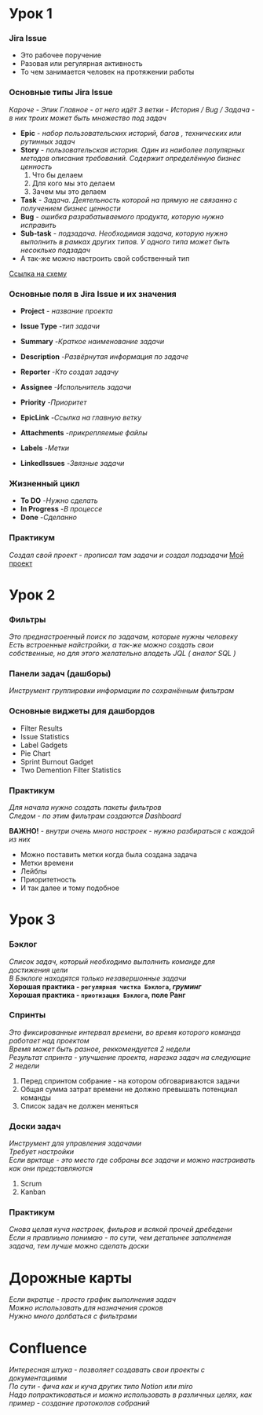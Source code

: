 # Урок 1

### Jira Issue

- Это рабочее поручение
- Разовая или регулярная активность
- То чем занимается человек на протяжении работы

### Основные типы Jira Issue

_Кароче - Эпик Главное - от него идёт 3 ветки - История / Bug / Задача - в них троих может быть множество под задач_

- **Epic** - _набор пользовательских историй, багов , технических или рутинных задач_
- **Story** - _пользовательская история. Один из наиболее популярных методов описания требований. Содержит определённую бизнес ценность_
  1. Что бы делаем
  2. Для кого мы это делаем
  3. Зачем мы это делаем
- **Task** - _Задача. Деятельность которой на прямую не связанно с получением бизнес ценности_
- **Bug** - _ошибка разрабатываемого продукта, которую нужно исправить_
- **Sub-task** - _подзадача. Необходимая задача, которую нужно выполнить в рамках других типов. У одного типа может быть несоклько подзадач_
- А так-же можно настроить свой собственный тип

[Ссылка на схему](https://miro.com/app/board/uXjVO6dc1tA=/?moveToWidget=3458764524622801541&cot=10)

### Основные поля в Jira Issue и их значения

- **Project** - _название проекта_
- **Issue Type** -_тип задачи_
- **Summary** -_Краткое наименование задачи_
- **Description** -_Развёрнутая информация по задаче_
- **Reporter** -_Кто создал задачу_
- **Assignee** -_Испольнитель задачи_
- **Priority** -_Приоритет_

- **EpicLink** -_Ссылка на главную ветку_
- **Attachments** -_прикрепляемые файлы_
- **Labels** -_Метки_
- **LinkedIssues** -_Звязные задачи_

### Жизненный цикл

- **To DO** -_Нужно сделать_
- **In Progress** -_В процессе_
- **Done** -_Сделанно_

### Практикум

_Создал свой проект - прописал там задачи и создал подзадачи_
[Мой проект](https://fourchette.atlassian.net/jira/software/projects/LRPR/boards/2)

# Урок 2

### Фильтры

_Это преднастроенный поиск по задачам, которые нужны человеку_  
_Есть встроенные найстройки, а так-же можно создать свои собственные, но для этого желательно владеть JQL ( аналог SQL )_

### Панели задач (дашборы)

_Инструмент группировки информации по сохранённым фильтрам_

### Основные виджеты для дашбордов

- Filter Results
- Issue Statistics
- Label Gadgets
- Pie Chart
- Sprint Burnout Gadget
- Two Demention Filter Statistics

### Практикум

_Для начала нужно создать пакеты фильтров_  
_Следом - по этим фильтрам создаются Dashboard_

**ВАЖНО!** - _внутри очень много настроек - нужно разбираться с каждой из них_

- Можно поставить метки когда была создана задача
- Метки времени
- Лейблы
- Приоритетность
- И так далее и тому подобное

# Урок 3

### Бэклог

_Список задач, который необходимо выполнить команде для достижения цели_  
_В Бэклоге находятся только незавершонные задачи_  
**Хорошая практика - `регулярная чистка Бэклога`, _груминг_**  
**Хорошая практика - `приотизация Бэклога`, **поле Ранг****

### Спринты

_Это фиксированные интервал времени, во время которого команда работает над проектом_  
_Время может быть разное, реккомендуется 2 недели_  
_Результат спринта - улучшение проекта, нарезка задач на следующие 2 недели_

1. Перед спринтом собрание - на котором обговариваются задачи
2. Общая сумма затрат времени не должно превышать потенциал команды
3. Список задач не должен меняться

### Доски задач

_Инструмент для управления задачами_  
_Требует настройки_  
_Если врктаце - это место где собраны все задачи и можно настраивать как они представляются_

1. Scrum
2. Kanban

### Практикум

_Снова целая куча настроек, фильров и всякой прочей дребедени_  
_Если я правлиьно понимаю - по сути, чем детальнее заполненая задача, тем лучше можно сделать доски_

# Дорожные карты

*Если вкратце - просто график выполнения задач*  
*Можно использовать для назначения сроков*  
*Нужно много долбаться с фильтрами*

# Confluence

*Интересная штука - позволяет создавать свои проекты с документациями*  
*По сути - фича как и куча других типо Notion или miro*  
*Надо попрактиковаться и можно использовать в различных целях, как пример - создание протоколов собраний* 
